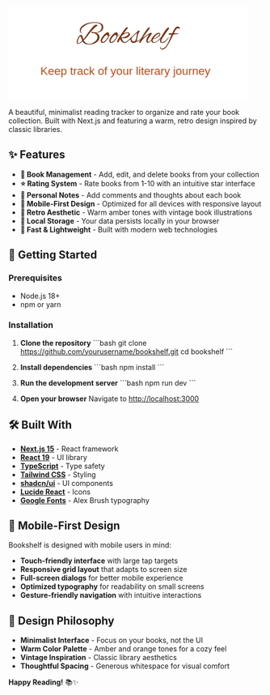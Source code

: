 ![Logo](public/images/bookshelf-removedbg.png)

A beautiful, minimalist reading tracker to organize and rate your book collection. Built with Next.js and featuring a warm, retro design inspired by classic libraries.

## ✨ Features

- **📖 Book Management** - Add, edit, and delete books from your collection
- **⭐ Rating System** - Rate books from 1-10 with an intuitive star interface
- **💭 Personal Notes** - Add comments and thoughts about each book
- **📱 Mobile-First Design** - Optimized for all devices with responsive layout
- **🎨 Retro Aesthetic** - Warm amber tones with vintage book illustrations
- **💾 Local Storage** - Your data persists locally in your browser
- **🚀 Fast & Lightweight** - Built with modern web technologies

## 🚀 Getting Started

### Prerequisites
- Node.js 18+ 
- npm or yarn

### Installation

1. **Clone the repository**
   \`\`\`bash
   git clone https://github.com/yourusername/bookshelf.git
   cd bookshelf
   \`\`\`

2. **Install dependencies**
   \`\`\`bash
   npm install
   \`\`\`

3. **Run the development server**
   \`\`\`bash
   npm run dev
   \`\`\`

4. **Open your browser**
   Navigate to [http://localhost:3000](http://localhost:3000)

## 🛠️ Built With

- **[Next.js 15](https://nextjs.org/)** - React framework
- **[React 19](https://react.dev/)** - UI library
- **[TypeScript](https://www.typescriptlang.org/)** - Type safety
- **[Tailwind CSS](https://tailwindcss.com/)** - Styling
- **[shadcn/ui](https://ui.shadcn.com/)** - UI components
- **[Lucide React](https://lucide.dev/)** - Icons
- **[Google Fonts](https://fonts.google.com/)** - Alex Brush typography

## 📱 Mobile-First Design

Bookshelf is designed with mobile users in mind:

- **Touch-friendly interface** with large tap targets
- **Responsive grid layout** that adapts to screen size
- **Full-screen dialogs** for better mobile experience
- **Optimized typography** for readability on small screens
- **Gesture-friendly navigation** with intuitive interactions

## 🎨 Design Philosophy

- **Minimalist Interface** - Focus on your books, not the UI
- **Warm Color Palette** - Amber and orange tones for a cozy feel
- **Vintage Inspiration** - Classic library aesthetics
- **Thoughtful Spacing** - Generous whitespace for visual comfort


**Happy Reading!** 📚✨

